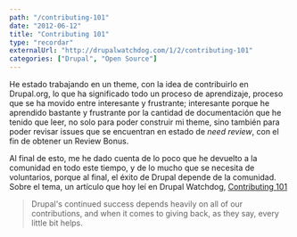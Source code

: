 ```yaml
---
path: "/contributing-101"
date: "2012-06-12"
title: "Contributing 101"
type: "recordar"
externalUrl: "http://drupalwatchdog.com/1/2/contributing-101"
categories: ["Drupal", "Open Source"]
---
```


He estado trabajando en un theme, con la idea de contribuirlo en Drupal.org, lo que ha significado todo un proceso de aprendizaje, proceso que se ha movido entre interesante y frustrante; interesante porque he aprendido bastante y frustrante por la cantidad de documentación que he tenido que leer, no solo para poder construir mi theme, sino también para poder revisar issues que se encuentran en estado de _need review_, con el fin de obtener un Review Bonus. 

Al final de esto, me he dado cuenta de lo poco que he devuelto a la comunidad en todo este tiempo, y de lo mucho que se necesita de voluntarios, porque al final, el éxito de Drupal depende de la comunidad. Sobre el tema, un artículo que hoy leí en Drupal Watchdog, [Contributing 101](http://drupalwatchdog.com/1/2/contributing-101)

> Drupal's continued success depends heavily on all of our contributions, and when it comes to giving back, as they say, every little bit helps.